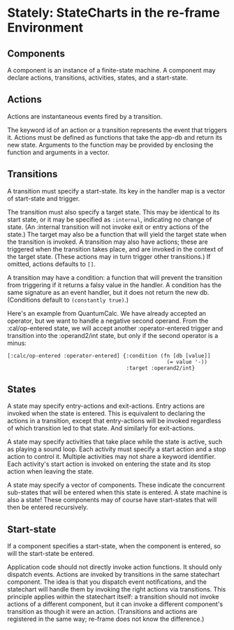 # Stately: StateCharts in the re-frame Environment

## Components

A component is an instance of a finite-state machine.
A component may declare actions, transitions, activities, states, and a start-state.

## Actions

Actions are instantaneous events fired by a transition.

The keyword id of an action or a transition represents the event that triggers it.
Actions must be defined as functions that take the app-db and return its new state.
Arguments to the function may be provided by enclosing the function and arguments in a vector.

## Transitions

A transition must specify a start-state. Its key in the handler map is a vector of start-state and trigger.

The transition must also specify a target state. This may be identical to its start state,
or it may be specified as `:internal`, indicating no change of state.
(An :internal transition will not invoke exit or entry actions of the state.)
The target may also be a function that will yield the target state when the transition is invoked.
A transition may also have actions; these are triggered when the transition takes place,
and are invoked in the context of the target state.
(These actions may in turn trigger other transitions.) If omitted, actions
defaults to `[]`.

A transition may have a condition: a function that will prevent the transition
from triggering if it returns a falsy value in the handler.
A condition has the same signature as an event handler, but it does not return the new db.
(Conditions default to `(constantly true)`.)

Here's an example from QuantumCalc. We have already accepted an operator, but we want to handle a negative second operand. From the :cal/op-entered state, we will accept another :operator-entered trigger and transition into the :operand2/int state, but only if the second operator is a minus:

```
[:calc/op-entered :operator-entered] {:condition (fn [db [value]]
                                                   (= value '-))
                                      :target :operand2/int}
```


## States

A state may specify entry-actions and exit-actions.
Entry actions are invoked when the state is entered. This is equivalent to declaring
the actions in a transition, except that entry-actions
will be invoked regardless of which transition led to that state.
And similarly for exit-actions.


A state may specify activities that take place while the state is active,
such as playing a sound loop.
Each activity must specify a start action and a stop action to control it.
Multiple activities may not share a keyword identifier.
Each activity's start action is invoked on entering the state
and its stop action when leaving the state.

A state may specify a vector of components. These indicate the concurrent sub-states that will
be entered when this state is entered. A state machine is also a state!
These components may of course have
start-states that will then be entered recursively. 

## Start-state

If a component specifies a start-state, when the component is entered,
so will the start-state be entered.


Application code should not directly invoke action functions. It should only dispatch events.
Actions are invoked by transitions in the same statechart component.
The idea is that you dispatch event notifications, and the statechart
will handle them by invoking the right actions via transitions.
This principle applies within the statechart itself: a transition should not
invoke actions of a different component, but it can invoke a different component's
transition as though it were an action. (Transitions and actions are registered
in the same way; re-frame does not know the difference.)

